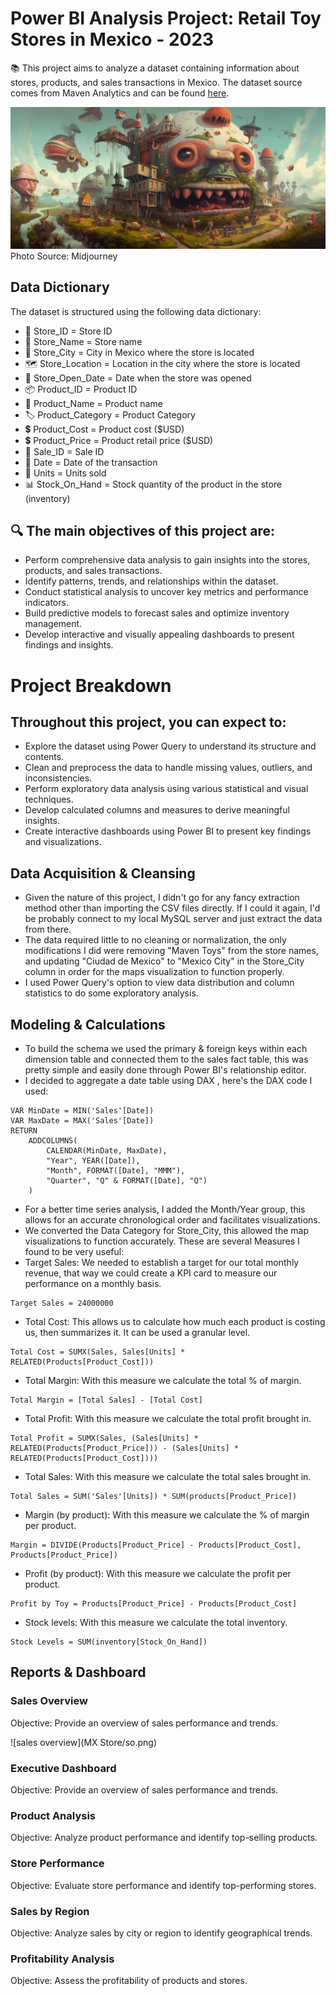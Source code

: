 
# Power BI Analysis Project: Retail Toy Stores in Mexico - 2023
📚 This project aims to analyze a dataset containing information about stores, products, and sales transactions in Mexico. The dataset source comes from Maven Analytics and can be found [here](https://www.mavenanalytics.io/data-playground).

![Illustration of silhouetted heads](mxtoystore.jpg)
Photo Source: Midjourney

## Data Dictionary
The dataset is structured using the following data dictionary:
- 🏢 Store_ID =	Store ID
- 🏪 Store_Name = Store name
- 🌆 Store_City =	City in Mexico where the store is located
- 🗺️ Store_Location =	Location in the city where the store is located
- 📅 Store_Open_Date =	Date when the store was opened
- 📦 Product_ID =	Product ID
- 📝 Product_Name =	Product name
- 🏷️ Product_Category =	Product Category
- 💲 Product_Cost =	Product cost ($USD)
- 💲 Product_Price =	Product retail price ($USD)
- 💼 Sale_ID =	Sale ID
- 📅 Date =	Date of the transaction
- 🔢 Units =	Units sold
- 📊 Stock_On_Hand =	Stock quantity of the product in the store (inventory)

## 🔍 The main objectives of this project are:

- Perform comprehensive data analysis to gain insights into the stores, products, and sales transactions.
- Identify patterns, trends, and relationships within the dataset.
- Conduct statistical analysis to uncover key metrics and performance indicators.
- Build predictive models to forecast sales and optimize inventory management.
- Develop interactive and visually appealing dashboards to present findings and insights.

# Project Breakdown

## Throughout this project, you can expect to:

- Explore the dataset using Power Query to understand its structure and contents.
- Clean and preprocess the data to handle missing values, outliers, and inconsistencies.
- Perform exploratory data analysis using various statistical and visual techniques.
- Develop calculated columns and measures to derive meaningful insights.
- Create interactive dashboards using Power BI to present key findings and visualizations.

## Data Acquisition & Cleansing 
- Given the nature of this project, I didn't go for any fancy extraction method other than importing the CSV files directly. If I could it again, I'd be probably connect to my local MySQL server and just extract the data from there. 
- The data required little to no cleaning or normalization, the only modifications I did were removing "Maven Toys" from the store names, and updating "Ciudad de Mexico" to "Mexico City" in the Store_City column in order for the maps visualization to function properly.
- I used Power Query's option to view data distribution and column statistics to do some exploratory analysis. 

## Modeling & Calculations 
- To build the schema we used the primary & foreign keys within each dimension table and connected them to the sales fact table, this was pretty simple and easily done through Power BI's relationship editor. 
- I decided to aggregate a date table using DAX , here's the DAX code I used: 

```TimeTable = 
VAR MinDate = MIN('Sales'[Date])
VAR MaxDate = MAX('Sales'[Date])
RETURN
    ADDCOLUMNS(
        CALENDAR(MinDate, MaxDate),
        "Year", YEAR([Date]),
        "Month", FORMAT([Date], "MMM"),
        "Quarter", "Q" & FORMAT([Date], "Q")
    )
```
- For a better time series analysis, I added the Month/Year group, this allows for an accurate chronological order and facilitates visualizations. 
- We converted the Data Category for Store_City, this allowed the map visualizations to function accurately.
These are several Measures I found to be very useful:
- Target Sales: We needed to establish a target for our total monthly revenue, that way we could create a KPI card to measure our performance on a monthly basis.

```
Target Sales = 24000000
```
- Total Cost: This allows us to calculate how much each product is costing us, then summarizes it. It can be used a granular level. 


```
Total Cost = SUMX(Sales, Sales[Units] * RELATED(Products[Product_Cost])) 
```
- Total Margin: With this measure we calculate the total % of margin.


```
Total Margin = [Total Sales] - [Total Cost]
```
- Total Profit: With this measure we calculate the total profit brought in.


```
Total Profit = SUMX(Sales, (Sales[Units] * RELATED(Products[Product_Price])) - (Sales[Units] * RELATED(Products[Product_Cost])))
 ```
- Total Sales: With this measure we calculate the total sales brought in.


 ```
 Total Sales = SUM('Sales'[Units]) * SUM(products[Product_Price])
 ```
- Margin (by product): With this measure we calculate the % of margin per product.


```
Margin = DIVIDE(Products[Product_Price] - Products[Product_Cost], Products[Product_Price])
```
- Profit (by product): With this measure we calculate the profit per product.


```
Profit by Toy = Products[Product_Price] - Products[Product_Cost]
```
- Stock levels: With this measure we calculate the total inventory. 

```
Stock Levels = SUM(inventory[Stock_On_Hand])
```
## Reports & Dashboard 

### Sales Overview
Objective: Provide an overview of sales performance and trends. 

![sales overview](MX Store/so.png)

### Executive Dashboard 
Objective: Provide an overview of sales performance and trends.
### Product Analysis
Objective: 	Analyze product performance and identify top-selling products.
### Store Performance	
Objective: Evaluate store performance and identify top-performing stores.
### Sales by Region
Objective: Analyze sales by city or region to identify geographical trends.
### Profitability Analysis
Objective: Assess the profitability of products and stores.

